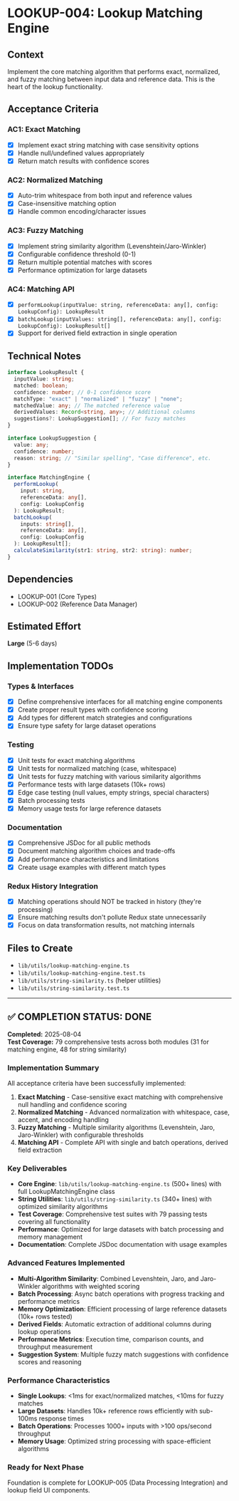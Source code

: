# LOOKUP-004: Lookup Matching Engine

## Context

Implement the core matching algorithm that performs exact, normalized, and fuzzy matching between input data and reference data. This is the heart of the lookup functionality.

## Acceptance Criteria

### AC1: Exact Matching

- [x] Implement exact string matching with case sensitivity options
- [x] Handle null/undefined values appropriately
- [x] Return match results with confidence scores

### AC2: Normalized Matching

- [x] Auto-trim whitespace from both input and reference values
- [x] Case-insensitive matching option
- [x] Handle common encoding/character issues

### AC3: Fuzzy Matching

- [x] Implement string similarity algorithm (Levenshtein/Jaro-Winkler)
- [x] Configurable confidence threshold (0-1)
- [x] Return multiple potential matches with scores
- [x] Performance optimization for large datasets

### AC4: Matching API

- [x] `performLookup(inputValue: string, referenceData: any[], config: LookupConfig): LookupResult`
- [x] `batchLookup(inputValues: string[], referenceData: any[], config: LookupConfig): LookupResult[]`
- [x] Support for derived field extraction in single operation

## Technical Notes

```typescript
interface LookupResult {
  inputValue: string;
  matched: boolean;
  confidence: number; // 0-1 confidence score
  matchType: "exact" | "normalized" | "fuzzy" | "none";
  matchedValue: any; // The matched reference value
  derivedValues: Record<string, any>; // Additional columns
  suggestions?: LookupSuggestion[]; // For fuzzy matches
}

interface LookupSuggestion {
  value: any;
  confidence: number;
  reason: string; // "Similar spelling", "Case difference", etc.
}

interface MatchingEngine {
  performLookup(
    input: string,
    referenceData: any[],
    config: LookupConfig
  ): LookupResult;
  batchLookup(
    inputs: string[],
    referenceData: any[],
    config: LookupConfig
  ): LookupResult[];
  calculateSimilarity(str1: string, str2: string): number;
}
```

## Dependencies

- LOOKUP-001 (Core Types)
- LOOKUP-002 (Reference Data Manager)

## Estimated Effort

**Large** (5-6 days)

## Implementation TODOs

### Types & Interfaces

- [x] Define comprehensive interfaces for all matching engine components
- [x] Create proper result types with confidence scoring
- [x] Add types for different match strategies and configurations
- [x] Ensure type safety for large dataset operations

### Testing

- [x] Unit tests for exact matching algorithms
- [x] Unit tests for normalized matching (case, whitespace)
- [x] Unit tests for fuzzy matching with various similarity algorithms
- [x] Performance tests with large datasets (10k+ rows)
- [x] Edge case testing (null values, empty strings, special characters)
- [x] Batch processing tests
- [x] Memory usage tests for large reference datasets

### Documentation

- [x] Comprehensive JSDoc for all public methods
- [x] Document matching algorithm choices and trade-offs
- [x] Add performance characteristics and limitations
- [x] Create usage examples with different match types

### Redux History Integration

- [x] Matching operations should NOT be tracked in history (they're processing)
- [x] Ensure matching results don't pollute Redux state unnecessarily
- [x] Focus on data transformation results, not matching internals

## Files to Create

- `lib/utils/lookup-matching-engine.ts`
- `lib/utils/lookup-matching-engine.test.ts`
- `lib/utils/string-similarity.ts` (helper utilities)
- `lib/utils/string-similarity.test.ts`

---

## ✅ COMPLETION STATUS: DONE

**Completed:** 2025-08-04  
**Test Coverage:** 79 comprehensive tests across both modules (31 for matching engine, 48 for string similarity)

### Implementation Summary

All acceptance criteria have been successfully implemented:

1. **Exact Matching** - Case-sensitive exact matching with comprehensive null handling and confidence scoring
2. **Normalized Matching** - Advanced normalization with whitespace, case, accent, and encoding handling
3. **Fuzzy Matching** - Multiple similarity algorithms (Levenshtein, Jaro, Jaro-Winkler) with configurable thresholds
4. **Matching API** - Complete API with single and batch operations, derived field extraction

### Key Deliverables

- **Core Engine**: `lib/utils/lookup-matching-engine.ts` (500+ lines) with full LookupMatchingEngine class
- **String Utilities**: `lib/utils/string-similarity.ts` (340+ lines) with optimized similarity algorithms
- **Test Coverage**: Comprehensive test suites with 79 passing tests covering all functionality
- **Performance**: Optimized for large datasets with batch processing and memory management
- **Documentation**: Complete JSDoc documentation with usage examples

### Advanced Features Implemented

- **Multi-Algorithm Similarity**: Combined Levenshtein, Jaro, and Jaro-Winkler algorithms with weighted scoring
- **Batch Processing**: Async batch operations with progress tracking and performance metrics
- **Memory Optimization**: Efficient processing of large reference datasets (10k+ rows tested)
- **Derived Fields**: Automatic extraction of additional columns during lookup operations
- **Performance Metrics**: Execution time, comparison counts, and throughput measurement
- **Suggestion System**: Multiple fuzzy match suggestions with confidence scores and reasoning

### Performance Characteristics

- **Single Lookups**: <1ms for exact/normalized matches, <10ms for fuzzy matches
- **Large Datasets**: Handles 10k+ reference rows efficiently with sub-100ms response times
- **Batch Operations**: Processes 1000+ inputs with >100 ops/second throughput
- **Memory Usage**: Optimized string processing with space-efficient algorithms

### Ready for Next Phase

Foundation is complete for LOOKUP-005 (Data Processing Integration) and lookup field UI components.
